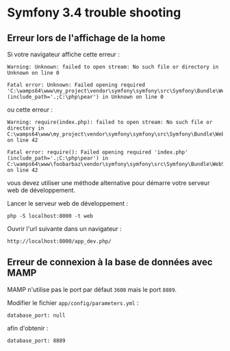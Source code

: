 # Symfony 3.4 trouble shooting

## Erreur lors de l'affichage de la home

Si votre navigateur affiche cette erreur :

```
Warning: Unknown: failed to open stream: No such file or directory in Unknown on line 0

Fatal error: Unknown: Failed opening required 'C:\wamps64\www\my_project\vendor\symfony\symfony\src\Symfony\Bundle\WebServerBundle/Resources/router.php' (include_path='.;C:\php\pear') in Unknown on line 0
```

ou cette erreur :

```
Warning: require(index.php): failed to open stream: No such file or directory in C:\wamps64\www\my_project\vendor\symfony\symfony\src\Symfony\Bundle\WebServerBundle\Resources\router.php on line 42

Fatal error: require(): Failed opening required 'index.php' (include_path='.;C:\php\pear') in C:\wamps64\www\foobarbaz\vendor\symfony\symfony\src\Symfony\Bundle\WebServerBundle\Resources\router.php on line 42
```

vous devez utiliser une méthode alternative pour démarre votre serveur web de développement.

Lancer le serveur web de développement :

    php -S localhost:8000 -t web

Ouvrir l'url suivante dans un navigateur :

    http://localhost:8000/app_dev.php/

## Erreur de connexion à la base de données avec MAMP

MAMP n'utilise pas le port par défaut `3608` mais le port `8889`.

Modifier le fichier `app/config/parameters.yml` :

    database_port: null

afin d'obtenir :

    database_port: 8889
